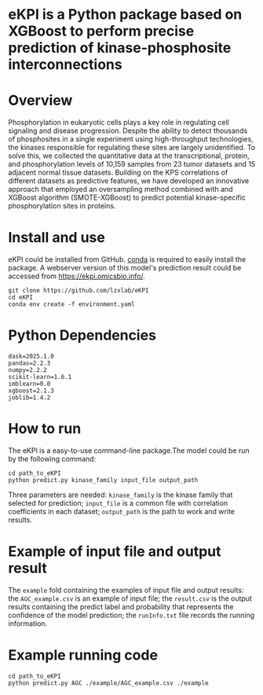 # eKPI is a Python package based on XGBoost to perform precise prediction of kinase-phosphosite interconnections
# Overview
Phosphorylation in eukaryotic cells plays a key role in regulating cell signaling and disease progression. Despite the ability to detect thousands of phosphosites in a single experiment using high-throughput technologies, the kinases responsible for regulating these sites are largely unidentified. To solve this, we collected the quantitative data at the transcriptional, protein, and phosphorylation levels of 10,159 samples from 23 tumor datasets and 15 adjacent normal tissue datasets. Building on the KPS correlations of different datasets as predictive features, we have developed an innovative approach that employed an oversampling method combined with and XGBoost algorithm (SMOTE-XGBoost) to predict potential kinase-specific phosphorylation sites in proteins.
# Install and use
eKPI could be installed from GitHub. [conda](https://anaconda.org/anaconda/conda) is required to easily install the package. A webserver version of this model's prediction result could be accessed from https://ekpi.omicsbio.info/.
```
git clone https://github.com/lzxlab/eKPI
cd eKPI
conda env create -f environment.yaml
```
# Python Dependencies
```
dask=2025.1.0
pandas=2.2.3
numpy=2.2.2
scikit-learn=1.6.1
imblearn=0.0
xgboost=2.1.3
joblib=1.4.2
```
# How to run
The eKPI is a easy-to-use command-line package.The model could be run by the following command:
```
cd path_to_eKPI
python predict.py kinase_family input_file output_path
```
Three parameters are needed: `kinase_family` is the kinase family that selected for prediction; `input_file` is a common file with correlation coefficients in each dataset; `output_path` is the path to work and write results.

# Example of input file and output result
The `example` fold containing the examples of input file and output results: the `AGC_example.csv` is an example of input file; the `result.csv` is the output results containing the predict label and probability that represents the confidence of the model prediction; the `runInfo.txt` file records the running information.
# Example running code
```
cd path_to_eKPI
python predict.py AGC ./example/AGC_example.csv ./example
```

